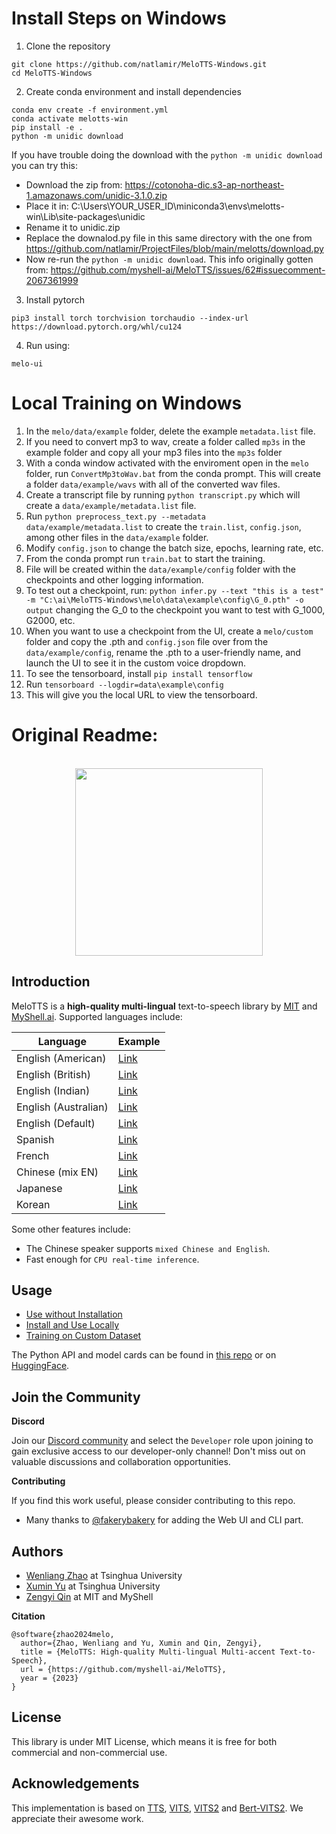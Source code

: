 # Install Steps on Windows

1. Clone the repository
```
git clone https://github.com/natlamir/MeloTTS-Windows.git
cd MeloTTS-Windows
```

2. Create conda environment and install dependencies
```
conda env create -f environment.yml
conda activate melotts-win
pip install -e .
python -m unidic download
```
If you have trouble doing the download with the `python -m unidic download` you can try this:

- Download the zip from: https://cotonoha-dic.s3-ap-northeast-1.amazonaws.com/unidic-3.1.0.zip
- Place it in: C:\Users\YOUR_USER_ID\miniconda3\envs\melotts-win\Lib\site-packages\unidic
- Rename it to unidic.zip
- Replace the downalod.py file in this same directory with the one from https://github.com/natlamir/ProjectFiles/blob/main/melotts/download.py
- Now re-run the `python -m unidic download`. This info originally gotten from: https://github.com/myshell-ai/MeloTTS/issues/62#issuecomment-2067361999

3. Install pytorch
```
pip3 install torch torchvision torchaudio --index-url https://download.pytorch.org/whl/cu124
```

4. Run using:
```
melo-ui
```

# Local Training on Windows
1. In the `melo/data/example` folder, delete the example `metadata.list` file.
2. If you need to convert mp3 to wav, create a folder called `mp3s` in the example folder and copy all your mp3 files into the `mp3s` folder
3. With a conda window activated with the enviroment open in the `melo` folder, run `ConvertMp3toWav.bat` from the conda prompt. This will create a folder `data/example/wavs` with all of the converted wav files.
4. Create a transcript file by running `python transcript.py` which will create a `data/example/metadata.list` file.
5. Run `python preprocess_text.py --metadata data/example/metadata.list` to create the `train.list`, `config.json`, among other files in the `data/example` folder.
6. Modify `config.json` to change the batch size, epochs, learning rate, etc.
7. From the conda prompt run `train.bat` to start the training.
8. File will be created within the `data/example/config` folder with the checkpoints and other logging information.
9. To test out a checkpoint, run: `python infer.py --text "this is a test" -m "C:\ai\MeloTTS-Windows\melo\data\example\config\G_0.pth" -o output` changing the G_0 to the checkpoint you want to test with G_1000, G2000, etc.
10. When you want to use a checkpoint from the UI, create a `melo/custom` folder and copy the .pth and `config.json` file over from the `data/example/config`, rename the .pth to a user-friendly name, and launch the UI to see it in the custom voice dropdown.
11. To see the tensorboard, install `pip install tensorflow`
12. Run `tensorboard --logdir=data\example\config`
13. This will give you the local URL to view the tensorboard.

# Original Readme:
<div align="center">
  <div>&nbsp;</div>
  <img src="logo.png" width="300"/> 
</div>

## Introduction
MeloTTS is a **high-quality multi-lingual** text-to-speech library by [MIT](https://www.mit.edu/) and [MyShell.ai](https://myshell.ai). Supported languages include:

| Language | Example |
| --- | --- |
| English (American)    | [Link](https://myshell-public-repo-host.s3.amazonaws.com/myshellttsbase/examples/en/EN-US/speed_1.0/sent_000.wav) |
| English (British)     | [Link](https://myshell-public-repo-host.s3.amazonaws.com/myshellttsbase/examples/en/EN-BR/speed_1.0/sent_000.wav) |
| English (Indian)      | [Link](https://myshell-public-repo-host.s3.amazonaws.com/myshellttsbase/examples/en/EN_INDIA/speed_1.0/sent_000.wav) |
| English (Australian)  | [Link](https://myshell-public-repo-host.s3.amazonaws.com/myshellttsbase/examples/en/EN-AU/speed_1.0/sent_000.wav) |
| English (Default)     | [Link](https://myshell-public-repo-host.s3.amazonaws.com/myshellttsbase/examples/en/EN-Default/speed_1.0/sent_000.wav) |
| Spanish               | [Link](https://myshell-public-repo-host.s3.amazonaws.com/myshellttsbase/examples/es/ES/speed_1.0/sent_000.wav) |
| French                | [Link](https://myshell-public-repo-host.s3.amazonaws.com/myshellttsbase/examples/fr/FR/speed_1.0/sent_000.wav) |
| Chinese (mix EN)      | [Link](https://myshell-public-repo-host.s3.amazonaws.com/myshellttsbase/examples/zh/ZH/speed_1.0/sent_008.wav) |
| Japanese              | [Link](https://myshell-public-repo-host.s3.amazonaws.com/myshellttsbase/examples/jp/JP/speed_1.0/sent_000.wav) |
| Korean                | [Link](https://myshell-public-repo-host.s3.amazonaws.com/myshellttsbase/examples/kr/KR/speed_1.0/sent_000.wav) |

Some other features include:
- The Chinese speaker supports `mixed Chinese and English`.
- Fast enough for `CPU real-time inference`.

## Usage
- [Use without Installation](docs/quick_use.md)
- [Install and Use Locally](docs/install.md)
- [Training on Custom Dataset](docs/training.md)

The Python API and model cards can be found in [this repo](https://github.com/myshell-ai/MeloTTS/blob/main/docs/install.md#python-api) or on [HuggingFace](https://huggingface.co/myshell-ai).

## Join the Community

**Discord**

Join our [Discord community](https://discord.gg/myshell) and select the `Developer` role upon joining to gain exclusive access to our developer-only channel! Don't miss out on valuable discussions and collaboration opportunities.

**Contributing**

If you find this work useful, please consider contributing to this repo.

- Many thanks to [@fakerybakery](https://github.com/fakerybakery) for adding the Web UI and CLI part.

## Authors

- [Wenliang Zhao](https://wl-zhao.github.io) at Tsinghua University
- [Xumin Yu](https://yuxumin.github.io) at Tsinghua University
- [Zengyi Qin](https://www.qinzy.tech) at MIT and MyShell

**Citation**
```
@software{zhao2024melo,
  author={Zhao, Wenliang and Yu, Xumin and Qin, Zengyi},
  title = {MeloTTS: High-quality Multi-lingual Multi-accent Text-to-Speech},
  url = {https://github.com/myshell-ai/MeloTTS},
  year = {2023}
}
```

## License

This library is under MIT License, which means it is free for both commercial and non-commercial use.

## Acknowledgements

This implementation is based on [TTS](https://github.com/coqui-ai/TTS), [VITS](https://github.com/jaywalnut310/vits), [VITS2](https://github.com/daniilrobnikov/vits2) and [Bert-VITS2](https://github.com/fishaudio/Bert-VITS2). We appreciate their awesome work.
